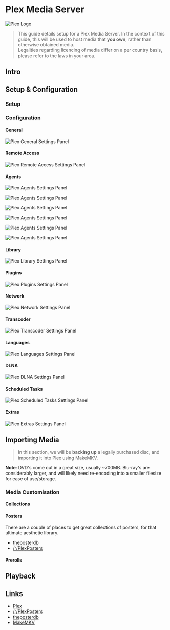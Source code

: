 # Plex Media Server

![Plex Logo](https://shadow.coffee/bucket/plex/plex-logo-flat.png)

> This guide details setup for a Plex Media Server. In the context of this guide, this will be used to host media that **you own**, rather than otherwise obtained media.  
> Legalities regarding licencing of media differ on a per country basis, please refer to the laws in your area.

## Intro

## Setup & Configuration

### Setup

### Configuration

#### General

![Plex General Settings Panel](https://shadow.coffee/bucket/plex/plex-general.png)

#### Remote Access

![Plex Remote Access Settings Panel](https://shadow.coffee/bucket/plex/plex-remote-access.png)

#### Agents

![Plex Agents Settings Panel](https://shadow.coffee/bucket/plex/plex-agents-1.png)

![Plex Agents Settings Panel](https://shadow.coffee/bucket/plex/plex-agents-2.png)

![Plex Agents Settings Panel](https://shadow.coffee/bucket/plex/plex-agents-3.png)

![Plex Agents Settings Panel](https://shadow.coffee/bucket/plex/plex-agents-4.png)

![Plex Agents Settings Panel](https://shadow.coffee/bucket/plex/plex-agents-5.png)

![Plex Agents Settings Panel](https://shadow.coffee/bucket/plex/plex-agents-6.png)

#### Library

![Plex Library Settings Panel](https://shadow.coffee/bucket/plex/plex-library.png)

#### Plugins

![Plex Plugins Settings Panel](https://shadow.coffee/bucket/plex/plex-plugins.png)

#### Network

![Plex Network Settings Panel](https://shadow.coffee/bucket/plex/plex-network.png)

#### Transcoder

![Plex Transcoder Settings Panel](https://shadow.coffee/bucket/plex/plex-transcoder.png)

#### Languages

![Plex Languages Settings Panel](https://shadow.coffee/bucket/plex/plex-languages.png)

#### DLNA

![Plex DLNA Settings Panel](https://shadow.coffee/bucket/plex/plex-dlna.png)

#### Scheduled Tasks

![Plex Scheduled Tasks Settings Panel](https://shadow.coffee/bucket/plex/plex-scheduled-tasks.png)

#### Extras

![Plex Extras Settings Panel](https://shadow.coffee/bucket/plex/plex-extras.png)

## Importing Media

> In this section, we will be **backing up** a legally purchased disc, and importing it into Plex using MakeMKV.

**Note**: DVD's come out in a great size, usually ~700MB. Blu-ray's are considerably larger, and will likely need re-encoding into a smaller filesize for ease of use/storage.

### Media Customisation

#### Collections

#### Posters

There are a couple of places to get great collections of posters, for that ultimate aesthetic library.

- [theposterdb](https://theposterdb.com/)
- [/r/PlexPosters](https://reddit.com/r/plexposters)

#### Prerolls

## Playback

## Links

- [Plex](https://plex.tv)
- [/r/PlexPosters](https://reddit.com/r/plexposters)
- [theposterdb](https://theposterdb.com/)
- [MakeMKV](https://makemkv.com)
